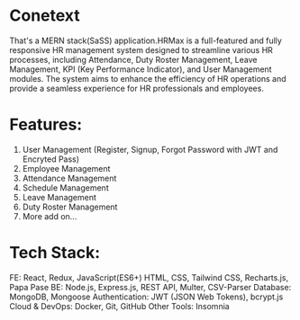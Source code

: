# Conetext

That's a MERN stack(SaSS) application.HRMax is a full-featured and fully responsive HR management system designed to streamline various HR processes, including Attendance, Duty Roster Management, Leave Management, KPI (Key Performance Indicator), and User Management modules. 
The system aims to enhance the efficiency of HR operations and provide a seamless experience for HR professionals and employees.

# Features:
1. User Management (Register, Signup, Forgot Password with JWT and Encryted Pass)
2. Employee Management
3. Attendance Management
4. Schedule Management
5. Leave Management
6. Duty Roster Management
7. More add on...

# Tech Stack:
FE: React, Redux, JavaScript(ES6+) HTML, CSS, Tailwind CSS, Recharts.js, Papa Pase
BE: Node.js, Express.js, REST API, Multer, CSV-Parser
Database: MongoDB, Mongoose
Authentication: JWT (JSON Web Tokens), bcrypt.js
Cloud & DevOps: Docker, Git, GitHub
Other Tools: Insomnia

